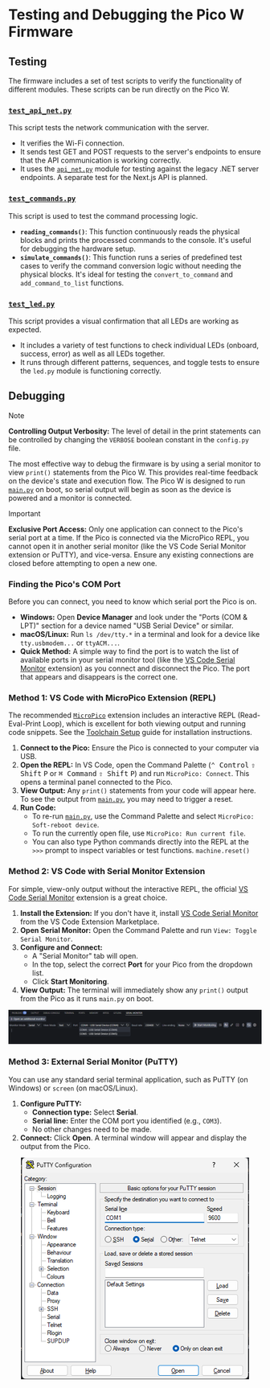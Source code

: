 <!-- markdownlint-disable MD033 -->

# Testing and Debugging the Pico W Firmware

## Testing

The firmware includes a set of test scripts to verify the functionality of different modules. These scripts can be run directly on the Pico W.

### [`test_api_net.py`](/firmware/picow/python/test_api_net.py)

This script tests the network communication with the server.

- It verifies the Wi-Fi connection.
- It sends test GET and POST requests to the server's endpoints to ensure that the API communication is working correctly.
- It uses the [`api_net.py`](/firmware/picow/python/api_net.py) module for testing against the legacy .NET server endpoints. A separate test for the Next.js API is planned.

### [`test_commands.py`](/firmware/picow/python/test_commands.py)

This script is used to test the command processing logic.

- **`reading_commands()`**: This function continuously reads the physical blocks and prints the processed commands to the console. It's useful for debugging the hardware setup.
- **`simulate_commands()`**: This function runs a series of predefined test cases to verify the command conversion logic without needing the physical blocks. It's ideal for testing the `convert_to_command` and `add_command_to_list` functions.

### [`test_led.py`](/firmware/picow/python/test_led.py)

This script provides a visual confirmation that all LEDs are working as expected.

- It includes a variety of test functions to check individual LEDs (onboard, success, error) as well as all LEDs together.
- It runs through different patterns, sequences, and toggle tests to ensure the `led.py` module is functioning correctly.

## Debugging

> [!NOTE]
> **Controlling Output Verbosity:** The level of detail in the print statements can be controlled by changing the `VERBOSE` boolean constant in the `config.py` file.

The most effective way to debug the firmware is by using a serial monitor to view `print()` statements from the Pico W. This provides real-time feedback on the device's state and execution flow. The Pico W is designed to run [`main.py`](/firmware/picow/python/main.py) on boot, so serial output will begin as soon as the device is powered and a monitor is connected.

> [!IMPORTANT]
> **Exclusive Port Access:** Only one application can connect to the Pico's serial port at a time. If the Pico is connected via the MicroPico REPL, you cannot open it in another serial monitor (like the VS Code Serial Monitor extension or PuTTY), and vice-versa. Ensure any existing connections are closed before attempting to open a new one.

### Finding the Pico's COM Port

Before you can connect, you need to know which serial port the Pico is on.

- **Windows:** Open **Device Manager** and look under the "Ports (COM & LPT)" section for a device named "USB Serial Device" or similar.
- **macOS/Linux:** Run `ls /dev/tty.*` in a terminal and look for a device like `tty.usbmodem...` or `ttyACM...`.
- **Quick Method:** A simple way to find the port is to watch the list of available ports in your serial monitor tool (like the [VS Code Serial Monitor](vscode:extension/ms-vscode.vscode-serial-monitor) extension) as you connect and disconnect the Pico. The port that appears and disappears is the correct one.

### Method 1: VS Code with MicroPico Extension (REPL)

The recommended [`MicroPico`](vscode:extension/paulober.pico-w-go) extension includes an interactive REPL (Read-Eval-Print Loop), which is excellent for both viewing output and running code snippets. See the [Toolchain Setup](/firmware/picow/python/docs/TOOLCHAIN_SETUP.md) guide for installation instructions.

1. **Connect to the Pico:** Ensure the Pico is connected to your computer via USB.
2. **Open the REPL:** In VS Code, open the Command Palette (<kbd>⌃ Control</kbd> <kbd>⇧ Shift</kbd> <kbd>P</kbd> or <kbd>⌘ Command</kbd> <kbd>⇧ Shift</kbd> <kbd>P</kbd>) and run `MicroPico: Connect`. This opens a terminal panel connected to the Pico.
3. **View Output:** Any `print()` statements from your code will appear here. To see the output from [`main.py`](/firmware/picow/python/main.py), you may need to trigger a reset.
4. **Run Code:**
    - To re-run [`main.py`](/firmware/picow/python/main.py), use the Command Palette and select `MicroPico: Soft-reboot device`.
    - To run the currently open file, use `MicroPico: Run current file`.
    - You can also type Python commands directly into the REPL at the `>>>` prompt to inspect variables or test functions. `machine.reset()`

### Method 2: VS Code with Serial Monitor Extension

For simple, view-only output without the interactive REPL, the official [VS Code Serial Monitor](vscode:extension/ms-vscode.vscode-serial-monitor) extension is a great choice.

1. **Install the Extension:** If you don't have it, install [VS Code Serial Monitor](vscode:extension/ms-vscode.vscode-serial-monitor) from the VS Code Extension Marketplace.
2. **Open Serial Monitor:** Open the Command Palette and run `View: Toggle Serial Monitor`.
3. **Configure and Connect:**
    - A "Serial Monitor" tab will open.
    - In the top, select the correct **Port** for your Pico from the dropdown list.
    - Click **Start Monitoring**.
4. **View Output:** The terminal will immediately show any `print()` output from the Pico as it runs `main.py` on boot.

<p align="center">
  <img src="serial-monitor.png" alt="Serial Monitor">
</p>

### Method 3: External Serial Monitor (PuTTY)

You can use any standard serial terminal application, such as PuTTY (on Windows) or `screen` (on macOS/Linux).

1. **Configure PuTTY:**
    - **Connection type:** Select **Serial**.
    - **Serial line:** Enter the COM port you identified (e.g., `COM3`).
    - No other changes need to be made.
2. **Connect:** Click **Open**. A terminal window will appear and display the output from the Pico.

<p align="center">
  <img src="putty.png" alt="PuTTY">
</p>
